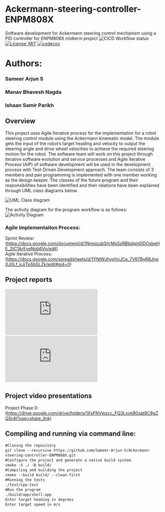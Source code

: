 # Ackermann-steering-controller-ENPM808X
Software development for Ackermann steering control mechanism using a PID controller for ENPM808X midterm project
![CICD Workflow status](https://github.com/Sameer-Arjun-S/Ackermann-steering-controller-ENPM808X/tree/development/actions/workflows/run-unit-test-and-upload-codecov.yml/badge.svg)
[![License: MIT](https://img.shields.io/badge/License-MIT-red.svg)](https://opensource.org/licenses/MIT)
[![codecov](https://codecov.io/gh/Sameer-Arjun-S/Ackermann-steering-controller-ENPM808X/tree/development/graph/badge.svg)](https://codecov.io/gh/Sameer-Arjun-S/Ackermann-steering-controller-ENPM808X)

# Authors:
### Sameer Arjun S 
### Manav Bhavesh Nagda
### Ishaan Samir Parikh 

## Overview
This project uses Agile Iterative process for the implementation for a robot steering control module using the Ackermann kinematic model. The module gets the input of the robot’s target heading and velocity to output the steering angle and drive wheel velocities to achieve
the required steering motion for the robot. The software team will work on this project through iterative software evolution and service processes and Agile Iterative Process (AIP) of software development will be used in the development process with Test-Driven Development approach. The team consists of 3 members and pair programming is implemented with one member working as the design keeper.
The classes of the future program and their responsibilities have been identified and their relations have been explained through UML class diagrams below.

![UML Class diagram](https://github.com/Sameer-Arjun-S/Ackermann-steering-controller-ENPM808X/assets/113264700/b5dc81d5-c95b-4990-b9db-a5b58d81ff3e)

The activity diagram for the program workflow is as follows:
![Activity Diagram](https://github.com/Sameer-Arjun-S/Ackermann-steering-controller-ENPM808X/assets/113264700/55354d49-cfa1-47d9-a410-5570a4d9a3bd)

### Agile Implementaiton Process:

Sprint Review: (https://docs.google.com/document/d/1NmqzubGhrMsSzRBbdqmDDOxbeHE_2tC1ArEyeNob6Vo/edit)                                                  
Agile Iterative Process: (https://docs.google.com/spreadsheets/d/1YNlWJhyofniJCe_7V67ByR8JngXJ0Lf_kJiTpSbSLZk/edit#gid=0)

## Project reports
![Project Phase 0](https://github.com/Sameer-Arjun-S/Ackermann-steering-controller-ENPM808X/blob/development/Project_Report_Phase_0.pdf)
![Project Phase 1](https://github.com/Sameer-Arjun-S/Ackermann-steering-controller-ENPM808X/blob/development/Project_report_Phase_1.pdf)

## Project video presentations
Project Phase 0: (https://drive.google.com/drive/folders/1XxFNVwzcc_FQ3LxvkB0sat8C8gZQSr4t?usp=share_link)

## Compiling and running via command line:
```
#Cloning the repository
git clone --recursive https://github.com/Sameer-Arjun-S/Ackermann-steering-controller-ENPM808X.git
#Configure the project and generate a native build system
cmake -S ./ -B build/
#Compiling and building the project
cmake --build build/ --clean-first
#Running the tests
./test/cpp-test
#Run the program
./build/app/shell-app
Enter target heading in degrees
Enter target speed in m/s
```

